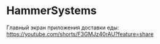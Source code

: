 # HammerSystems
Главный экран приложения доставки еды: https://youtube.com/shorts/F3GMJz40rAU?feature=share
